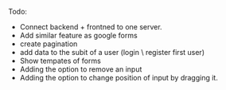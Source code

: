 Todo:
* Connect backend + frontned to one server.
* Add similar feature as google forms
* create pagination
* add data to the subit of a user (login \ register first user)
* Show tempates of forms
* Adding the option to remove an input
* Adding the option to change position of input by dragging it.
